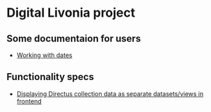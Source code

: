 # Digital Livonia project

## Some documentaion for users

- [Working with dates](https://github.com/Digital-Livonia/dl-documentation/wiki/Kuup%C3%A4evade-sisestamine)

## Functionality specs
- [Displaying Directus collection data as separate datasets/views in frontend](https://github.com/Digital-Livonia/dl-documentation/wiki/Functionality-specs#displaying-directus-collection-data-as-separate-datasetsviews-in-frontend)
